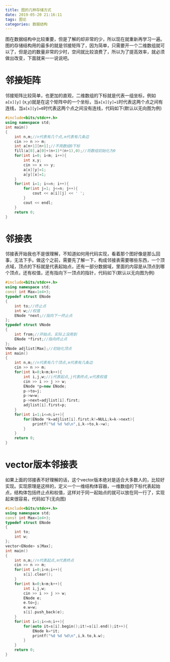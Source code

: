 ```yaml
---
title: 图的几种存储方式
date: 2019-05-20 21:16:11
tags: 图论
categories: 数据结构 
---
```

图在数据结构中比较重要，但是了解的却非常的少，所以现在就重新再学习一遍。图的存储结构用的最多的就是邻接矩阵了，因为简单，只需要开一个二维数组就可以了，但是边的数量非常的少时，空间就比较浪费了，所以为了提高效率，就必须做出改变，下面就来一一说说吧。<!--more-->
# 邻接矩阵
邻接矩阵比较简单，也更加的直观，二维数组的下标就是代表一组坐标，例如`a[x][y]` (x,y)就是在这个矩阵中的一个坐标，当`a[x][y]=1`时代表这两个点之间有连线，当`a[x][y]=0`时代表这两个点之间没有连线，代码如下(默认以无向图为例)
```c++
#include<bits/stdc++.h>
using namespace std;
int main()
{
    int n,m;//n代表有几个点,m代表有几条边
    cin >> n >> m;
    int a[n+1][n+1];//不用数组0下标
    fill(a[0],a[0]+(n+1)*(n+1),0);//将数组初始化为0
    for(int i=0; i<m; i++){
        int x,y;
        cin >> x >> y;
        a[x][y]=1;
        a[y][x]=1;
    }
    for(int i=1; i<=n; i++){
        for(int j=1; j<=n; j++){
            cout << a[i][j] << ' ';
        }
        cout << endl;
    }
    return 0;
}
```

# 邻接表
邻接表开始我也不是很理解，不知道如何用代码实现，看着那个图好像是那么回事，无法下手。做这个之前，需要先了解一下，构成邻接表需要哪些东西，一个顶点域，顶点的下标就是代表起始点，还有一部分数据域，里面的内容是从顶点到哪个顶点，还有权值，还有指向下一顶点的指针，代码如下(默认以无向图为例)
```c++
#include<bits/stdc++.h>
using namespace std;
const int Max=1e4+3;
typedef struct ENode
{
    int to;//终止点
    int w;//权值
    ENode *next;//指向下一终止点
};
typedef struct VNode
{
    int from;//开始点，实际上没用到
    ENode *first;//指向终止点
};
VNode adjlist[Max];//初始化顶点
int main()
{
    int n,m;//n代表有几个顶点,m代表有几条边
    cin >> n >> m;
    for(int k=0;k<m;k++){
        int i,j,w;//i代表起点,j代表终点,w代表权值
        cin >> i >> j >> w;
        ENode *p=new ENode;
        p->to=j;
        p->w=w;
        p->next=adjlist[i].first;
        adjlist[i].first=p;
    }
    for(int i=1;i<=n;i++){
        for(ENode *k=adjlist[i].first;k!=NULL;k=k->next){
            printf("%d %d %d\n",i,k->to,k->w);
        }
    }
    return 0;
}
```

# vector版本邻接表
如果上面的邻接表不好理解的话，这个vector版本绝对是适合大多数人的，比较好实现。实现原理是这样的，定义一个一维结构体容器，一维数组的下标代表起始点，结构体包括终止点和权值，这样对于同一起始点的就可以放在同一行了，实现起来很容易，代码如下(无向图)
```c++
#include<bits/stdc++.h>
using namespace std;
const int Max=1e4+3;
typedef struct ENode
{
    int to;
    int w;
};
vector<ENode> s[Max];
int main()
{
    int n,m;//n代表起点,m代表终点
    cin >> n >> m;
    for(int i=0;i<n;i++){
        s[i].clear();
    }
    for(int k=0;k<m;k++){
        int i,j,w;
        cin >> i >> j >> w;
        ENode e;
        e.to=j;
        e.w=w;
        s[i].push_back(e);
    }
    for(int i=1;i<=n;i++){
        for(auto it=s[i].begin();it!=s[i].end();it++){
            ENode k=*it;
            printf("%d %d %d\n",i,k.to,k.w);
        }
    }
    return 0;
}
```